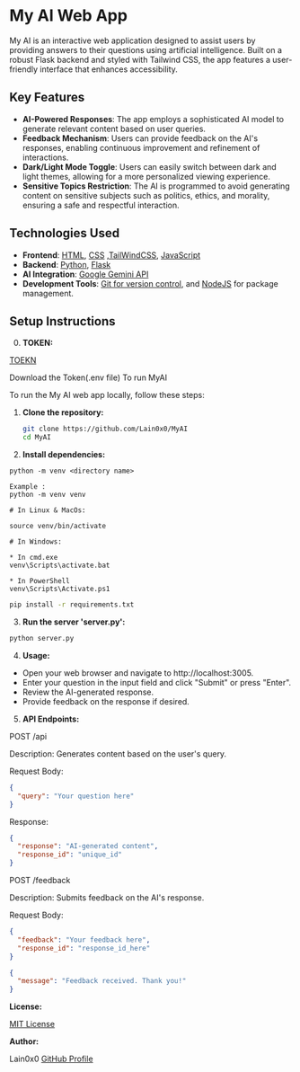 # My AI Web App

My AI is an interactive web application designed to assist users by providing answers to their questions using artificial intelligence. Built on a robust Flask backend and styled with Tailwind CSS, the app features a user-friendly interface that enhances accessibility.

## Key Features

- **AI-Powered Responses**: The app employs a sophisticated AI model to generate relevant content based on user queries.
- **Feedback Mechanism**: Users can provide feedback on the AI's responses, enabling continuous improvement and refinement of interactions.
- **Dark/Light Mode Toggle**: Users can easily switch between dark and light themes, allowing for a more personalized viewing experience.
- **Sensitive Topics Restriction**: The AI is programmed to avoid generating content on sensitive subjects such as politics, ethics, and morality, ensuring a safe and respectful interaction.

## Technologies Used

- **Frontend**: [HTML](https://developer.mozilla.org/en-US/docs/Web/HTML), [CSS](https://developer.mozilla.org/en-US/docs/Web/CSS) ,[TailWindCSS](https://tailwindcss.com/docs/installation), [JavaScript](https://developer.mozilla.org/en-US/docs/Web/JavaScript)
- **Backend**: [Python](https://www.python.org/), [Flask](https://flask.palletsprojects.com/en/stable/)
- **AI Integration**: [Google Gemini API](https://ai.google.dev/gemini-api/docs)
- **Development Tools**: [Git for version control](https://git-scm.com/doc), and [NodeJS](https://nodejs.org/docs/latest/api/) for package management.

## Setup Instructions

0. **TOKEN:**

[TOEKN](https://docs.google.com/document/d/1GxCDvRvidTerfeuaEM-1GXcHTa4V0Fh1VXjlShcu_xE/edit?usp=sharing)

Download the Token(.env file) To run MyAI

To run the My AI web app locally, follow these steps:

1. **Clone the repository:**

   ```bash
   git clone https://github.com/Lain0x0/MyAI
   cd MyAI

2. **Install dependencies:**

``` Setup Python env
python -m venv <directory name>

Example :
python -m venv venv

# In Linux & MacOs:

source venv/bin/activate

# In Windows:

* In cmd.exe
venv\Scripts\activate.bat

* In PowerShell
venv\Scripts\Activate.ps1
```

```bash
pip install -r requirements.txt
```

3. **Run the server 'server.py':**
```bash
python server.py
```

4. **Usage:**

- Open your web browser and navigate to http://localhost:3005.
- Enter your question in the input field and click "Submit" or press "Enter".
- Review the AI-generated response.
- Provide feedback on the response if desired.

5. **API Endpoints:**

POST /api

Description: Generates content based on the user's query.

Request Body:

```JSON
{
  "query": "Your question here"
}
```

Response:

```JSON
{
  "response": "AI-generated content",
  "response_id": "unique_id"
}
```

POST /feedback

Description: Submits feedback on the AI's response.

Request Body:

```JSON
{
  "feedback": "Your feedback here",
  "response_id": "response_id_here"
}
```

```JSON
{
  "message": "Feedback received. Thank you!"
}
```

**License:**

[MIT License](https://mit-license.org/)


**Author:**

Lain0x0 
[GitHub Profile](https://github.com/Lain0x0)
